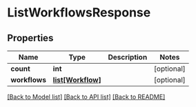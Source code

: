 # ListWorkflowsResponse

## Properties
Name | Type | Description | Notes
------------ | ------------- | ------------- | -------------
**count** | **int** |  | [optional] 
**workflows** | [**list[Workflow]**](Workflow.md) |  | [optional] 

[[Back to Model list]](../README.md#documentation-for-models) [[Back to API list]](../README.md#documentation-for-api-endpoints) [[Back to README]](../README.md)



